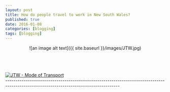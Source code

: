 ```yaml
---
layout: post
title: How do people travel to work in New South Wales?
published: true
date: 2016-01-08
categories: [blogging]
tags: [blogging]
---
```

<center>![an image alt text]({{ site.baseurl }}/images/JTW.jpg)</center>
<br>
<br>
<div class="fb-like" data-send="true" data-width="450" data-show-faces="true"></div>
<br>
<br>

<div class='tableauPlaceholder' id='viz1477441302986' style='position: relative'><noscript><a href='#'><img alt='JTW - Mode of Transport ' src='https:&#47;&#47;public.tableau.com&#47;static&#47;images&#47;JT&#47;JTW-ModeofTransport&#47;JTW-ModeofTransport&#47;1_rss.png' style='border: none' /></a></noscript><object class='tableauViz'  style='display:none;'><param name='host_url' value='https%3A%2F%2Fpublic.tableau.com%2F' /> <param name='site_root' value='' /><param name='name' value='JTW-ModeofTransport&#47;JTW-ModeofTransport' /><param name='tabs' value='no' /><param name='toolbar' value='no' /><param name='static_image' value='https:&#47;&#47;public.tableau.com&#47;static&#47;images&#47;JT&#47;JTW-ModeofTransport&#47;JTW-ModeofTransport&#47;1.png' /> <param name='animate_transition' value='yes' /><param name='display_static_image' value='yes' /><param name='display_spinner' value='yes' /><param name='display_overlay' value='yes' /><param name='display_count' value='yes' /></object></div>                <script type='text/javascript'>                    var divElement = document.getElementById('viz1477441302986');                    var vizElement = divElement.getElementsByTagName('object')[0];                    vizElement.style.width='100%';vizElement.style.height=(divElement.offsetWidth*0.75)+'px';                    var scriptElement = document.createElement('script');                    scriptElement.src = 'https://public.tableau.com/javascripts/api/viz_v1.js';                    vizElement.parentNode.insertBefore(scriptElement, vizElement);                </script>
--------------------------------------------------------------------------------------------------------------------------------------
<div id="fb-root"></div>
<script>(function(d, s, id) {
  var js, fjs = d.getElementsByTagName(s)[0];
  if (d.getElementById(id)) return;
  js = d.createElement(s); js.id = id;
  js.src = "//connect.facebook.net/en_US/all.js#xfbml=1";
  fjs.parentNode.insertBefore(js, fjs);
}(document, 'script', 'facebook-jssdk'));</script>
